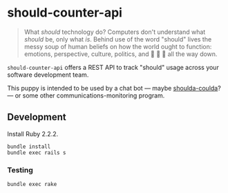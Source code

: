 # should-counter-api

> What _should_ technology do? Computers don't understand what _should_ be,
> only what _is_. Behind use of the word "should" lives the messy soup of human
> beliefs on how the world ought to function: emotions, perspective, culture,
> politics, and :turtle: :turtle: :turtle: all the way down.

`should-counter-api` offers a REST API to track "should" usage across your
software development team.

This puppy is intended to be used by a chat bot &mdash; maybe
[shoulda-coulda](http://github.com/mdb/shoulda-coulda)? &mdash; or some other
communications-monitoring program.

## Development

Install Ruby 2.2.2.

```
bundle install
bundle exec rails s
```

### Testing

```
bundle exec rake
```
